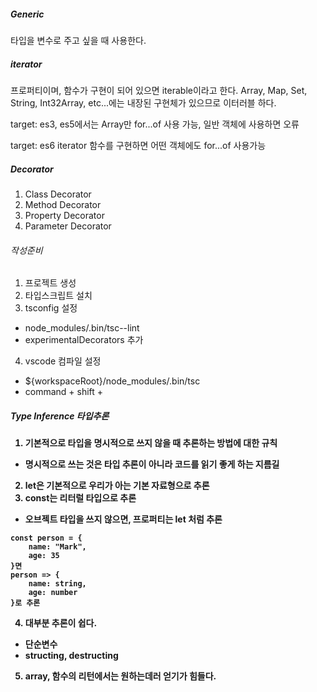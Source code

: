 ##### Generic

타입을 변수로 주고 싶을 때 사용한다.

##### iterator

프로퍼티이며, 함수가 구현이 되어 있으면 iterable이라고 한다. Array, Map, Set, String, Int32Array, etc...에는 내장된 구현체가 있으므로 이터러블 하다.

target: es3, es5에서는 Array만 for...of 사용 가능, 일반 객체에 사용하면 오류

target: es6 iterator 함수를 구현하면 어떤 객체에도 for...of 사용가능

##### Decorator

1. Class Decorator
2. Method Decorator
3. Property Decorator
4. Parameter Decorator

###### 작성준비

1. 프로젝트 생성
2. 타입스크립트 설치
3. tsconfig 설정

- node_modules/.bin/tsc--lint
- experimentalDecorators 추가

4. vscode 컴파일 설정

- ${workspaceRoot}/node_modules/.bin/tsc
- command + shift + <B>

##### Type Inference 타입추론

1. 기본적으로 타입을 명시적으로 쓰지 않을 때 추론하는 방법에 대한 규칙

- 명시적으로 쓰는 것은 타입 추론이 아니라 코드를 읽기 좋게 하는 지름길

2. let은 기본적으로 우리가 아는 기본 자료형으로 추론
3. const는 리터럴 타입으로 추론

- 오브젝트 타입을 쓰지 않으면, 프로퍼티는 let 처럼 추론

```
const person = {
    name: "Mark",
    age: 35
}면
person => {
    name: string,
    age: number
}로 추론
```

4. 대부분 추론이 쉽다.

- 단순변수
- structing, destructing

5. array, 함수의 리턴에서는 원하는데러 얻기가 힘들다.
